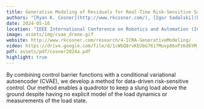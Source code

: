 ```yaml
---
title: Generative Modeling of Residuals for Real-Time Risk-Sensitive Safety with Discrete-Time Control Barrier Functions
authors: "[Ryan K. Cosner](http://www.rkcosner.com/), [Igor Sadalski](https://github.com/igor-sadalski), [Jana K. Woo](https://www.linkedin.com/in/janakwoo), **Preston Culbertson**, and [Aaron D. Ames](http://ames.caltech.edu/)"
date: 2024-05-16
location: "IEEE International Conference on Robotics and Automation (ICRA)"
image: assets/img/cvae_drone.gif
website: http://www.rkcosner.com/research/4-ICRA-GenerativeModeling/
video: https://drive.google.com/file/d/1cWbQ8rvKEUbG7617Muvp86xPz6d6YM_n/preview
pdf: assets/pdf/cosner2024a.pdf
highlight: true
---
```

By combining control barrier functions with a conditional variational autoencoder (CVAE), we develop a method for data-driven risk-sensitive control. Our method enables a quadrotor to keep a slung load above the ground despite having no explicit model of the load dynamics or measurements of the load state.